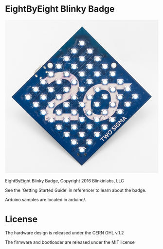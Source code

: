 # EightByEight Blinky Badge
![image](https://github.com/Blinkinlabs/EightByEight/raw/master/documentation/blinky.jpg)

EightByEight Blinky Badge, Copyright 2016 Blinkinlabs, LLC

See the 'Getting Started Guide' in reference/ to learn about the badge.

Arduino samples are located in arduino/.

# License

The hardware design is released under the CERN OHL v.1.2

The firmware and bootloader are released under the MIT license
